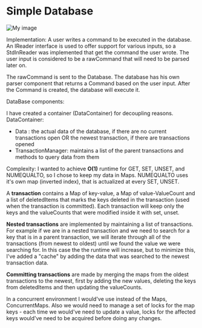 Simple Database
===

![My image](https://docs.google.com/drawings/d/11oBJxJibTMvyJCTblzJQNf3UxrgOxjN0pd-adgO1hA8/pub?w=958&h=588)


Implementation:
A user writes a command to be executed in the database. An IReader interface is used to offer support for various inputs,
so a StdInReader was implemented that get the command the user wrote. The user input is considered to be a rawCommand that will need to
be parsed later on.

The rawCommand is sent to the Database. The database has his own parser component that returns a Command based on the
user input. After the Command is created, the database will execute it.

DataBase components:

I have created a container (DataContainer) for decoupling reasons.
DataContainer:
* Data : the actual data of the database, if there are no current transactions open OR the newest transaction, if there are transactions opened
* TransactionManager: maintains a list of the parent transactions and methods to query data from them

Complexity:
I wanted to achieve **O(1)** runtime for GET, SET, UNSET, and NUMEQUALTO, so I chose to keep my data in Maps. NUMEQUALTO uses it's own map
(inverted index), that is actualized at every SET, UNSET.

A **transaction** contains a Map of key-value, a Map of value-ValueCount and a list of deletedItems that marks the keys deleted in the transaction
(used when the transaction is committed). Each transaction will keep only the keys and the valueCounts that were modified inside it with set, unset.

**Nested transactions** are implemented by maintaining a list of transactions. For example if we are in a nested transaction and we need to search for a key that is in a parent transaction, we will iterate
through all of the transactions (from newest to oldest) until we found the value we were searching for. In this case the the runtime will increase, but
to minimize this, I've added a "cache" by adding the data that was searched to the newest transaction data.

**Committing transactions** are made by merging the maps from the oldest transactions to the newest, first by adding the new values,
 deleting the keys from deletedItems and then updating the valueCounts.

In a concurrent environment I would've use instead of the Maps, ConcurrentMaps. Also we would need to manage a set of locks for the map keys -
each time we would've need to update a value, locks for the affected keys would've need to be acquired before doing any changes.
